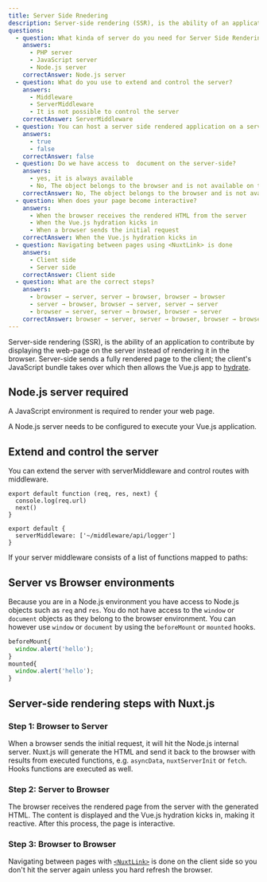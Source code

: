 ```yaml
---
title: Server Side Rnedering
description: Server-side rendering (SSR), is the ability of an application to contribute by displaying the web-page on the server instead of rendering it in the browser.
questions:
  - question: What kinda of server do you need for Server Side Rendering?
    answers:
      - PHP server
      - JavaScript server
      - Node.js server
    correctAnswer: Node.js server
  - question: What do you use to extend and control the server?
    answers:
      - Middleware
      - ServerMiddleware
      - It is not possible to control the server
    correctAnswer: ServerMiddleware
  - question: You can host a server side rendered application on a serverless hosting provider
    answers:
      - true
      - false
    correctAnswer: false
  - question: Do we have access to  document on the server-side?
    answers:
      - yes, it is always available
      - No, The object belongs to the browser and is not available on the server
    correctAnswer: No, The object belongs to the browser and is not available on the server
  - question: When does your page become interactive?
    answers:
      - When the browser receives the rendered HTML from the server
      - When the Vue.js hydration kicks in
      - When a browser sends the initial request
    correctAnswer: When the Vue.js hydration kicks in
  - question: Navigating between pages using <NuxtLink> is done
    answers:
      - Client side
      - Server side
    correctAnswer: Client side
  - question: What are the correct steps?
    answers:
      - browser → server, server → browser, browser → browser
      - server → browser, browser → server, server → server
      - browser → server, server → browser, browser → server
    correctAnswer: browser → server, server → browser, browser → browser
---
```


Server-side rendering (SSR), is the ability of an application to contribute by displaying the web-page on the server instead of rendering it in the browser. Server-side sends a fully rendered page to the client; the client's JavaScript bundle takes over which then allows the Vue.js app to [hydrate](https://ssr.vuejs.org/guide/hydration.html).

## Node.js server required

A JavaScript environment is required to render your web page.

A Node.js server needs to be configured to execute your Vue.js application.

## Extend and control the server

You can extend the server with serverMiddleware and control routes with middleware.

```js{}[middleware/api/logger.js]
export default function (req, res, next) {
  console.log(req.url)
  next()
}
```

```js{}[nuxt.config.js]
export default {
  serverMiddleware: ['~/middleware/api/logger']
}
```

If your server middleware consists of a list of functions mapped to paths:

## Server vs Browser environments

Because you are in a Node.js environment you have access to Node.js objects such as `req` and `res`. You do not have access to the `window` or `document` objects as they belong to the browser environment. You can however use `window` or `document` by using the `beforeMount` or `mounted` hooks.

```js
beforeMount{
  window.alert('hello');
}
mounted{
  window.alert('hello');
}
```

## Server-side rendering steps with Nuxt.js

### Step 1: Browser to Server

When a browser sends the initial request, it will hit the Node.js internal server. Nuxt.js will generate the HTML and send it back to the browser with results from executed functions, e.g. `asyncData`, `nuxtServerInit` or `fetch`. Hooks functions are executed as well.

### Step 2: Server to Browser

The browser receives the rendered page from the server with the generated HTML. The content is displayed and the Vue.js hydration kicks in, making it reactive. After this process, the page is interactive.

### Step 3: Browser to Browser

Navigating between pages with [`<NuxtLink>`](/docs/2.x/features/nuxt-components#the-nuxtlink-component) is done on the client side so you don't hit the server again unless you hard refresh the browser.

<quiz :questions="questions"></quiz>
